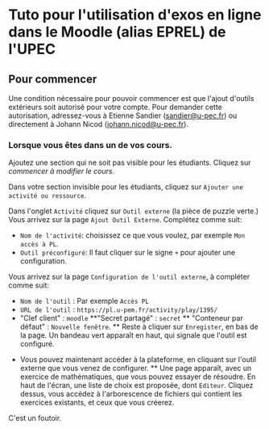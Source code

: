 # Tuto pour l'utilisation d'exos en ligne dans le Moodle (alias EPREL) de l'UPEC

## Pour commencer

Une condition nécessaire pour pouvoir commencer est que l'ajout 
d'outils extérieurs soit autorisé pour votre compte. Pour demander 
cette autorisation, adressez-vous à Etienne Sandier (sandier@u-pec.fr) 
ou directement à Johann Nicod (johann.nicod@u-pec.fr).

###  Lorsque vous êtes dans un de vos cours.
Ajoutez une section qui ne soit pas visible pour les étudiants.
Cliquez sur *commencer à modifier le cours*.

Dans votre section invisible pour les étudiants, cliquez sur `Ajouter une activité ou ressource`.

Dans l'onglet `Activité` cliquez sur `Outil externe` (la pièce de puzzle verte.) Vous arrivez sur la page 
`Ajout Outil Externe`. Complétez comme suit:
- `Nom de l'activité`: choisissez ce que vous voulez, par exemple ``Mon accès à PL``.
- `Outil préconfiguré`: Il faut cliquer sur le signe `+` pour ajouter une configuration. 

Vous arrivez sur la page `Configuration de l'outil externe`, à compléter comme suit:
-  `Nom de l'outil` : Par exemple ``Accès PL``
- `URL de l'outil` : ``https://pl.u-pem.fr/activity/play/1395/``
-  "Clef client" : ``moodle``
**"Secret partagé" : ``secret``
** "Conteneur par défaut" : ``Nouvelle fenêtre``.
** Reste à cliquer sur ``Enregister``, en bas de la page. Un bandeau vert apparaît en haut, qui signale que l'outil est configuré.

* Vous pouvez maintenant accéder à la plateforme, en cliquant sur l'outil externe que vous venez de configurer.
** Une page apparaît, avec un exercice de mathématiques, que vous pouvez essayer de résoudre. En haut de l'écran, une liste de choix est proposée, dont ``Editeur``. 
Cliquez dessus, vous accédez à l'arborescence de fichiers qui contient les exercices existants, et ceux que vous créerez.

C'est un foutoir. 

